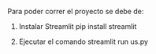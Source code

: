 Para poder correr el proyecto se debe de:

1) Instalar Streamlit
    pip install streamlit

2) Ejecutar el comando 
    streamlit run us.py